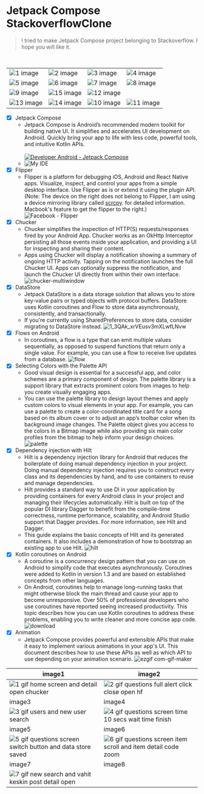 # Jetpack Compose StackoverflowClone

> I tried to make Jetpack Compose project belonging to Stackoverflow. I hope you will like it.

<br>

|  |  |   |   |
| ------ | ------ |---------|---------|
| ![1 image](https://user-images.githubusercontent.com/36104238/211370740-552d618a-822c-444b-8f03-ff3d7afbb815.png)|![2 image](https://user-images.githubusercontent.com/36104238/211370747-bc8e4f08-bc04-48d3-9875-30d05d2ebbec.png)| ![3 image](https://user-images.githubusercontent.com/36104238/211370752-5164de8b-c070-4546-9c17-1a5e517c4c62.png) | ![4 image](https://user-images.githubusercontent.com/36104238/211370754-7d8acc94-34dd-49ea-b592-46351f9b95d6.png)
| ![5 image](https://user-images.githubusercontent.com/36104238/211370759-f3b05d59-912f-4993-a24a-66149ba3918d.png) | ![6 image](https://user-images.githubusercontent.com/36104238/211370762-36668c12-165d-4961-ae08-212a7887131a.png)| ![7 image](https://user-images.githubusercontent.com/36104238/211370766-e20661a8-e6a2-4d98-8701-a04d43c73e3e.png) | ![8 image](https://user-images.githubusercontent.com/36104238/211370770-57546155-549a-4f6f-9478-bc949aaf9eae.png)
| ![9 image](https://user-images.githubusercontent.com/36104238/211370772-a37b374d-ac22-4519-ac46-9c931a90b878.png) | ![15 image](https://user-images.githubusercontent.com/36104238/211375700-30ed267b-368c-4806-ac0a-f7900f21b001.png) | ![12 image](https://user-images.githubusercontent.com/36104238/211370781-23587080-f4ae-4625-a364-3fbcc0bfe6cb.png)
| ![13 image](https://user-images.githubusercontent.com/36104238/211370782-7a66b88d-4891-4a91-aafa-f3222bb0b596.png) | ![14 image](https://user-images.githubusercontent.com/36104238/211370785-f7611d43-016f-42dd-9c7a-425f240c98d8.png) | ![10 image](https://user-images.githubusercontent.com/36104238/211370775-fe47defc-f5dc-4f72-b296-c9bea3867a10.png)| ![11 image](https://user-images.githubusercontent.com/36104238/211370779-476f0222-82ae-47cc-98a8-3cb158b50c88.png)

- [X] Jetpack Compose
  - Jetpack Compose is Android’s recommended modern toolkit for building native UI. It simplifies and accelerates UI development on Android. Quickly bring your app to life with less code, powerful tools, and intuitive Kotlin APIs.<br><br>
    [![Developer Android - Jetpack Compose](https://user-images.githubusercontent.com/36104238/211399588-0f0756a5-98ce-4403-b61c-02f0564786e7.png)](https://www.youtube.com/watch?v=uRfMcO7pwfk "Developer Android - Jetpack Compose")
  - ![My IDE](https://user-images.githubusercontent.com/36104238/211399972-e21af3af-6a59-4f2e-92f9-5ed956a8fce1.png)
- [X] Flipper
  - Flipper is a platform for debugging iOS, Android and React Native apps. Visualize, inspect, and control your apps from a simple desktop interface. Use Flipper as is or extend it using the plugin API. (Note: The device on the right does not belong to Flipper, I am using a device mirroring library called [scrcpy](https://github.com/Genymobile/scrcpy). for detailed information. Macbook's feature to get the flipper to the right.)
    ![Facebook - Flipper](https://user-images.githubusercontent.com/36104238/211399983-3b7a960f-65e3-480c-aa3d-f73ae70487d0.png)
- [X] Chucker
  - Chucker simplifies the inspection of HTTP(S) requests/responses fired by your Android App. Chucker works as an OkHttp Interceptor persisting all those events inside your application, and providing a UI for inspecting and sharing their content.
  - Apps using Chucker will display a notification showing a summary of ongoing HTTP activity. Tapping on the notification launches the full Chucker UI. Apps can optionally suppress the notification, and launch the Chucker UI directly from within their own interface.
    ![chucker-multiwindow](https://user-images.githubusercontent.com/36104238/211401262-a49490cd-ee45-438e-b668-8f77f4ce3984.gif)
- [X] DataStore
  - Jetpack DataStore is a data storage solution that allows you to store key-value pairs or typed objects with protocol buffers. DataStore uses Kotlin coroutines and Flow to store data asynchronously, consistently, and transactionally.
  - If you're currently using SharedPreferences to store data, consider migrating to DataStore instead.
    ![1_3QAk_xrVEusv3mXLwfLNvw](https://user-images.githubusercontent.com/36104238/211402272-b3b3575f-6d70-4eb1-a008-c7373d9297f7.png)
- [X] Flows on Android
  - In coroutines, a flow is a type that can emit multiple values sequentially, as opposed to suspend functions that return only a single value. For example, you can use a flow to receive live updates from a database.
    ![flow](https://user-images.githubusercontent.com/36104238/211402611-d9d3afba-77d3-4b33-a0f2-3a80073020d8.png)
- [X] Selecting Colors with the Palette API
  - Good visual design is essential for a successful app, and color schemes are a primary component of design. The palette library is a support library that extracts prominent colors from images to help you create visually engaging apps.
  - You can use the palette library to design layout themes and apply custom colors to visual elements in your app. For example, you can use a palette to create a color-coordinated title card for a song based on its album cover or to adjust an app’s toolbar color when its background image changes. The Palette object gives you access to the colors in a Bitmap image while also providing six main color profiles from the bitmap to help inform your design choices.
    ![palette](https://user-images.githubusercontent.com/36104238/211402890-2bfab9de-e233-4dbf-9503-457362665709.png)
- [X] Dependency injection with Hilt
  - Hilt is a dependency injection library for Android that reduces the boilerplate of doing manual dependency injection in your project. Doing manual dependency injection requires you to construct every class and its dependencies by hand, and to use containers to reuse and manage dependencies.
  - Hilt provides a standard way to use DI in your application by providing containers for every Android class in your project and managing their lifecycles automatically. Hilt is built on top of the popular DI library Dagger to benefit from the compile-time correctness, runtime performance, scalability, and Android Studio support that Dagger provides. For more information, see Hilt and Dagger.
  - This guide explains the basic concepts of Hilt and its generated containers. It also includes a demonstration of how to bootstrap an existing app to use Hilt.
    ![hilt](https://user-images.githubusercontent.com/36104238/211403240-b60a966c-4627-4cb6-8569-b234a368e137.png)
- [X] Kotlin coroutines on Android
  - A coroutine is a concurrency design pattern that you can use on Android to simplify code that executes asynchronously. Coroutines were added to Kotlin in version 1.3 and are based on established concepts from other languages.
  - On Android, coroutines help to manage long-running tasks that might otherwise block the main thread and cause your app to become unresponsive. Over 50% of professional developers who use coroutines have reported seeing increased productivity. This topic describes how you can use Kotlin coroutines to address these problems, enabling you to write cleaner and more concise app code.
    ![download](https://user-images.githubusercontent.com/36104238/211403780-4bde30c8-cfe2-4c6e-9039-9e03d0812319.png)
- [X] Animation
  - Jetpack Compose provides powerful and extensible APIs that make it easy to implement various animations in your app's UI. This document describes how to use these APIs as well as which API to use depending on your animation scenario.
    ![ezgif com-gif-maker](https://user-images.githubusercontent.com/36104238/211404935-f136858c-75d5-4e54-86a4-3b1bce7c89b5.gif)

| image1 | image2 |
| ------ | ------ |
| ![1  gif home screen and detail open chucker](https://user-images.githubusercontent.com/36104238/211348276-3d2b9485-ac10-4695-b25d-1af1ec2a532d.gif) | ![2  gif questions full alert click close open hf](https://user-images.githubusercontent.com/36104238/211348572-18781852-e526-458e-8c91-978ad279fc16.gif)
| image3 | image4 |
| ![3  gif users and new user search](https://user-images.githubusercontent.com/36104238/211349635-dad05bcd-f89b-4fce-a8d8-cc027aa16d78.gif) | ![4  gif questions screen time 10 secs wait time finish](https://user-images.githubusercontent.com/36104238/211350203-ebf074b5-7ff2-4ccc-a874-7bdb811b051d.gif)
| image5 | image6 |
| ![5  gif questions screen switch button and data store saved](https://user-images.githubusercontent.com/36104238/211352648-5ebc335e-698e-48bf-9ed7-573e9daccead.gif) | ![6  gif questions screen item scroll and item detail code zoom](https://user-images.githubusercontent.com/36104238/211352303-37c8ea7e-523f-4b44-a121-455e6c5919d1.gif)
| image7 | image8 |
| ![7  gif new search and vahit keskin post detail open](https://user-images.githubusercontent.com/36104238/211353014-0b5ee144-a155-49ac-895e-3c7ebdf3bbbb.gif) |
